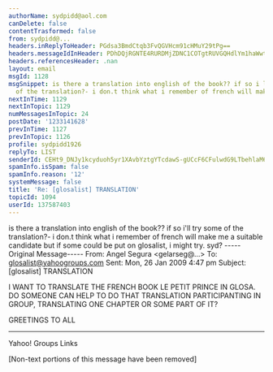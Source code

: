 ```yaml
---
authorName: sydpidd@aol.com
canDelete: false
contentTrasformed: false
from: sydpidd@...
headers.inReplyToHeader: PGdsa3BmdCtqb3FvQGVHcm91cHMuY29tPg==
headers.messageIdInHeader: PDhDQjRGNTE4RURDMjZDNC1COTgtRUVGQHdlYm1haWwtZGUwOC5zeXNvcHMuYW9sLmNvbT4=
headers.referencesHeader: .nan
layout: email
msgId: 1128
msgSnippet: is there a translation into english of the book?? if so i ll try some
  of the translation?- i don.t think what i remember of french will make me a suitable
nextInTime: 1129
nextInTopic: 1129
numMessagesInTopic: 24
postDate: '1233141628'
prevInTime: 1127
prevInTopic: 1126
profile: sydpidd1926
replyTo: LIST
senderId: CEHt9_DNJy1kcyduoh5yr1XAvbYztgYTcdawS-gUCcF6CFulwdG9LTbehlaM6kuLofpu0YRp
spamInfo.isSpam: false
spamInfo.reason: '12'
systemMessage: false
title: 'Re: [glosalist] TRANSLATION'
topicId: 1094
userId: 137587403
---
```


is there a translation into english of the book?? if so i'll try some of the translation?- i don.t think what i remember of french will make me a suitable candidate but if some could be put on glosalist, i might try.
syd?
-----Original Message-----
From: Angel Segura <gelarseg@...>
To: glosalist@yahoogroups.com
Sent: Mon, 26 Jan 2009 4:47 pm
Subject: [glosalist] TRANSLATION



I WANT TO TRANSLATE THE FRENCH BOOK LE PETIT PRINCE IN GLOSA. DO 
SOMEONE CAN HELP TO DO THAT TRANSLATION PARTICIPANTING IN GROUP, 
TRANSLATING ONE CHAPTER OR SOME PART OF IT?

GREETINGS TO ALL


------------------------------------

Yahoo! Groups Links






[Non-text portions of this message have been removed]


